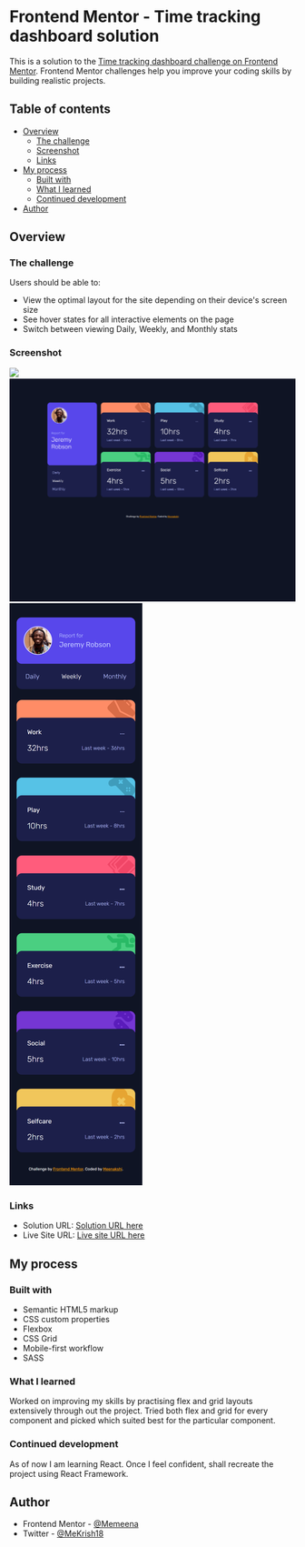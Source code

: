 # Frontend Mentor - Time tracking dashboard solution

This is a solution to the [Time tracking dashboard challenge on Frontend Mentor](https://www.frontendmentor.io/challenges/time-tracking-dashboard-UIQ7167Jw). Frontend Mentor challenges help you improve your coding skills by building realistic projects.

## Table of contents

- [Overview](#overview)
  - [The challenge](#the-challenge)
  - [Screenshot](#screenshot)
  - [Links](#links)
- [My process](#my-process)
  - [Built with](#built-with)
  - [What I learned](#what-i-learned)
  - [Continued development](#continued-development)
- [Author](#author)

## Overview

### The challenge

Users should be able to:

- View the optimal layout for the site depending on their device's screen size
- See hover states for all interactive elements on the page
- Switch between viewing Daily, Weekly, and Monthly stats

### Screenshot

![](./screenshot.jpg)
![Desktop screenshot of the solution](./Screenshot/Desktop-Screenshot.png)
![Mobile- screenshot of the solution](./Screenshot/Mobile-Screenshot.png)

### Links

- Solution URL: [Solution URL here](https://your-solution-url.com)
- Live Site URL: [Live site URL here](https://your-live-site-url.com)

## My process

### Built with

- Semantic HTML5 markup
- CSS custom properties
- Flexbox
- CSS Grid
- Mobile-first workflow
- SASS

### What I learned

Worked on improving my skills by practising flex and grid layouts extensively through out the project. Tried both flex and grid for every component and picked which suited best for the particular component.

### Continued development

As of now I am learning React. Once I feel confident, shall recreate the project using React Framework.

## Author

- Frontend Mentor - [@Memeena](https://www.frontendmentor.io/profile/Memeena)
- Twitter - [@MeKrish18](https://www.twitter.com/MeKrish18)

